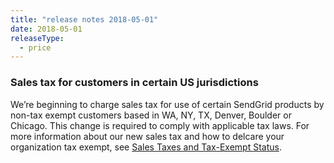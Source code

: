 ```yaml
---
title: "release notes 2018-05-01"
date: 2018-05-01
releaseType:
  - price
---
```


###	Sales tax for customers in certain US jurisdictions

We’re beginning to charge sales tax for use of certain SendGrid products by non-tax exempt customers based in WA, NY, TX, Denver, Boulder or Chicago. This change is required to comply with applicable tax laws. For more information about our new sales tax and how to delcare your organization tax exempt, see <a href="{{root_url}}/knowledge-center/account-and-settings/taxes-and-tax-exempt/" target="_blank">Sales Taxes and Tax-Exempt Status</a>.